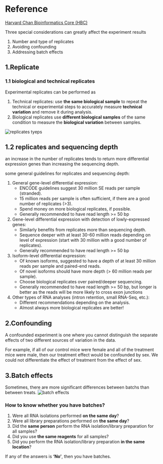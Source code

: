 # Reference
[Harvard Chan Bioinformatics Core (HBC)](https://hbctraining.github.io/DGE_workshop_salmon_online/lessons/experimental_planning_considerations.html)

Three special considerations can greatly affect the experiment results
1. Number and type of replicates
2. Avoiding confounding
3. Addressing batch effects


## 1.Replicate

### 1.1 biological and technical replicates
Experimental replicates can be performed as 
1. Technical replicates: use **the same biological sample** to repeat the technical or experimental steps to accurately measure **technical variation** and remove it during analysis.
2. Biological replicates use **different biological samples** of the same condition to measure the **biological variation** between samples.

![replicates tyeps](https://hbctraining.github.io/DGE_workshop_salmon_online/img/replicates.png)

## 1.2 replicates and sequencing depth
an increase in the number of replicates tends to return more differential expression genes than increasing the sequencing depth.

some general guidelines for replicates and sequencing depth:
1. General gene-level differential expression:
    - ENCODE guidelines suggest 30 million SE reads per sample (stranded).
    - 15 million reads per sample is often sufficient, if there are a good number of replicates (>3).
    - Spend money on more biological replicates, if possible.
    - Generally recommended to have read length >= 50 bp
2. Gene-level differential expression with detection of lowly-expressed genes:
    - Similarly benefits from replicates more than sequencing depth.
    - Sequence deeper with at least 30-60 million reads depending on level of expression (start with 30 million with a good number of replicates).
    - Generally recommended to have read length >= 50 bp
3. Isoform-level differential expression:
    - Of known isoforms, suggested to have a depth of at least 30 million reads per sample and paired-end reads.
    - Of novel isoforms should have more depth (> 60 million reads per sample).
    - Choose biological replicates over paired/deeper sequencing.
    - Generally recommended to have read length >= 50 bp, but longer is better as the reads will be more likely to cross exon junctions
4. Other types of RNA analyses (intron retention, small RNA-Seq, etc.):
    - Different recommendations depending on the analysis.
    - Almost always more biological replicates are better!

## 2.Confounding
A confounded experiment is one where you cannot distinguish the separate effects of two different sources of variation in the data.

For example, if all of our control mice were female and all of the treatment mice were male, then our treatment effect would be confounded by sex. We could not differentiate the effect of treatment from the effect of sex.

## 3.Batch effects
Sometimes, there are more significant differences between batchs than between treats.
![batch effects](https://hbctraining.github.io/DGE_workshop_salmon_online/img/batch_effect_pca.png)

### How to know whether you have batches?
1. Were all RNA isolations performed **on the same day**?
2. Were all library preparations performed on **the same day**?
3. Did the **same person** perform the RNA isolation/library preparation for all samples?
4. Did you use **the same reagents** for all samples?
5. Did you perform the RNA isolation/library preparation **in the same location**?

If any of the answers is **‘No’**, then you have batches.